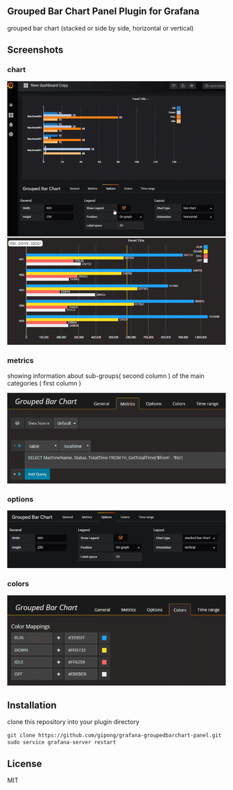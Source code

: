 ## Grouped Bar Chart Panel Plugin for Grafana

grouped bar chart (stacked or side by side, horizontal or vertical)

## Screenshots
### chart

![gif](src/img/H81Ydt9B28.gif)
![chart](src/img/groupedbarchart.png)

### metrics

showing information about sub-groups( second column ) of the main categories ( first column )

![metrics](src/img/groupedbarchart-metrics.png)

### options

![options](src/img/groupedbarchart-options.png)

### colors

![colors](src/img/groupedbarchart-colors.png)

## Installation

clone this repository into your plugin directory

```
git clone https://github.com/gipong/grafana-groupedbarchart-panel.git
sudo service grafana-server restart
```

## License
MIT